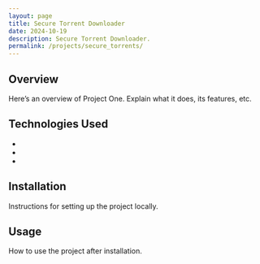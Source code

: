 ```yaml
---
layout: page
title: Secure Torrent Downloader
date: 2024-10-19
description: Secure Torrent Downloader.
permalink: /projects/secure_torrents/
---
```


## Overview
Here’s an overview of Project One. Explain what it does, its features, etc.

## Technologies Used
- 
- 
- 

## Installation
Instructions for setting up the project locally.

## Usage
How to use the project after installation.
